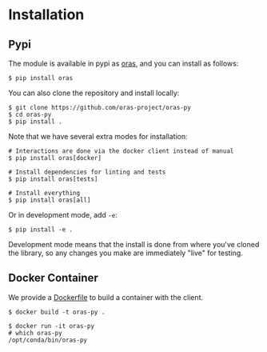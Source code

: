 # Installation

## Pypi

The module is available in pypi as
[oras](https://pypi.org/project/oras/), and you can install as follows:

``` console
$ pip install oras
```

You can also clone the repository and install locally:

``` console
$ git clone https://github.com/oras-project/oras-py
$ cd oras-py
$ pip install .
```

Note that we have several extra modes for installation:

``` console
# Interactions are done via the docker client instead of manual
$ pip install oras[docker]

# Install dependencies for linting and tests
$ pip install oras[tests]

# Install everything
$ pip install oras[all]
```

Or in development mode, add `-e`:

``` console
$ pip install -e .
```

Development mode means that the install is done from where you've
cloned the library, so any changes you make are immediately "live" for
testing.

## Docker Container

We provide a
[Dockerfile](https://github.com/oras-project/oras-py/blob/main/Dockerfile)
to build a container with the client.

``` console
$ docker build -t oras-py .

$ docker run -it oras-py
# which oras-py
/opt/conda/bin/oras-py
```
